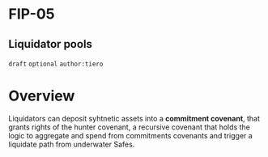 # FIP-05

Liquidator pools
-------------------------------
`draft` `optional` `author:tiero`


# Overview

Liquidators can deposit syhtnetic assets into a **commitment covenant**, that grants rights of the hunter covenant, a recursive covenant that holds the logic to aggregate and spend from commitments covenants and trigger a liquidate path from underwater Safes.

